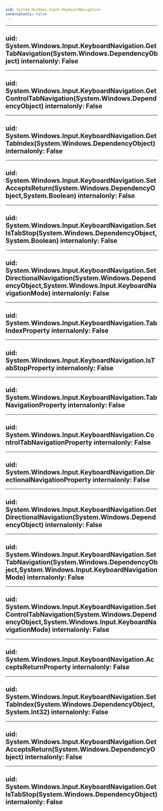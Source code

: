 ```yaml
---
uid: System.Windows.Input.KeyboardNavigation
internalonly: False
---
```


---
uid: System.Windows.Input.KeyboardNavigation.GetTabNavigation(System.Windows.DependencyObject)
internalonly: False
---

---
uid: System.Windows.Input.KeyboardNavigation.GetControlTabNavigation(System.Windows.DependencyObject)
internalonly: False
---

---
uid: System.Windows.Input.KeyboardNavigation.GetTabIndex(System.Windows.DependencyObject)
internalonly: False
---

---
uid: System.Windows.Input.KeyboardNavigation.SetAcceptsReturn(System.Windows.DependencyObject,System.Boolean)
internalonly: False
---

---
uid: System.Windows.Input.KeyboardNavigation.SetIsTabStop(System.Windows.DependencyObject,System.Boolean)
internalonly: False
---

---
uid: System.Windows.Input.KeyboardNavigation.SetDirectionalNavigation(System.Windows.DependencyObject,System.Windows.Input.KeyboardNavigationMode)
internalonly: False
---

---
uid: System.Windows.Input.KeyboardNavigation.TabIndexProperty
internalonly: False
---

---
uid: System.Windows.Input.KeyboardNavigation.IsTabStopProperty
internalonly: False
---

---
uid: System.Windows.Input.KeyboardNavigation.TabNavigationProperty
internalonly: False
---

---
uid: System.Windows.Input.KeyboardNavigation.ControlTabNavigationProperty
internalonly: False
---

---
uid: System.Windows.Input.KeyboardNavigation.DirectionalNavigationProperty
internalonly: False
---

---
uid: System.Windows.Input.KeyboardNavigation.GetDirectionalNavigation(System.Windows.DependencyObject)
internalonly: False
---

---
uid: System.Windows.Input.KeyboardNavigation.SetTabNavigation(System.Windows.DependencyObject,System.Windows.Input.KeyboardNavigationMode)
internalonly: False
---

---
uid: System.Windows.Input.KeyboardNavigation.SetControlTabNavigation(System.Windows.DependencyObject,System.Windows.Input.KeyboardNavigationMode)
internalonly: False
---

---
uid: System.Windows.Input.KeyboardNavigation.AcceptsReturnProperty
internalonly: False
---

---
uid: System.Windows.Input.KeyboardNavigation.SetTabIndex(System.Windows.DependencyObject,System.Int32)
internalonly: False
---

---
uid: System.Windows.Input.KeyboardNavigation.GetAcceptsReturn(System.Windows.DependencyObject)
internalonly: False
---

---
uid: System.Windows.Input.KeyboardNavigation.GetIsTabStop(System.Windows.DependencyObject)
internalonly: False
---
